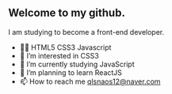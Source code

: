 ## Welcome to my github.

I am studying to become 
a front-end developer.

- 👐🏻 HTML5 CSS3 Javascript 
- 👀 I’m interested in CSS3
- 🌱 I’m currently studying JavaScript
- 💞️ I’m planning to learn ReactJS
- 📫 How to reach me
     qlsnaos12@naver.com
 

